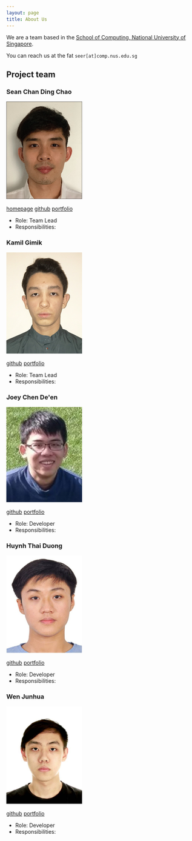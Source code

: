 ```yaml
---
layout: page
title: About Us
---
```


We are a team based in the [School of Computing, National University of Singapore](http://www.comp.nus.edu.sg).

You can reach us at the fat `seer[at]comp.nus.edu.sg`

## Project team

### Sean Chan Ding Chao

<img src="images/dcchan98.png" width="200px">

[homepage](https://ay2021s1-cs2103t-w17-3.github.io/tp/)
[github](https://github.com/dcchan98)
[portfolio](team/sean.md)

* Role: Team Lead
* Responsibilities: 

### Kamil Gimik

<img src="images/chewypiano.png" width="200px">

[github](http://github.com/chewypiano)
[portfolio](team/kamil.md)

* Role: Team Lead
* Responsibilities: 

### Joey Chen De'en

<img src="images/joeychensmart.png" width="200px">

[github](https://github.com/JoeyChenSmart) 
[portfolio](team/joey.md)

* Role: Developer
* Responsibilities: 

### Huynh Thai Duong 

<img src="images/aidoxe-123.png" width="200px">

[github](http://github.com/aidoxe-123)
[portfolio](team/duong.md)

* Role: Developer
* Responsibilities: 

### Wen Junhua

<img src="images/jh123x.png" width="200px">

[github](http://github.com/Jh123x)
[portfolio](team/junhua.md)

* Role: Developer
* Responsibilities: 
